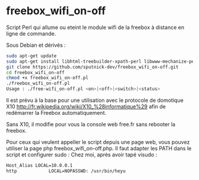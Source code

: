 freebox_wifi_on-off
===================

Script Perl qui allume ou eteint le module wifi de la freebox à distance en ligne de commande.

Sous Debian et dérivés :
```bash
sudo apt-get update
sudo apt-get install libhtml-treebuilder-xpath-perl libwww-mechanize-perl
git clone https://github.com/sputnick-dev/freebox_wifi_on-off.git
cd freebox_wifi_on-off
chmod +x freebox_wifi_on-off.pl
./freebox_wifi_on-off.pl
Usage : ./free-wifi_on-off.pl <on>|<off>|<switch>|<status>
```

Il est prévu à la base pour une utilisation avec le protocole de domotique X10 http://fr.wikipedia.org/wiki/X10_%28informatique%29 afin de redémarrer la Freebox automatiquement.

Sans X10, il modifie pour vous la console web free.fr sans rebooter la freebox.


Pour ceux qui veulent appeller le script depuis une page web, vous pouvez utiliser la page php freebox_wifi_on-off.php. Il faut adapter les PATH dans le script et configurer sudo :
Chez moi, après avoir tapé visudo : 
```bash
Host_Alias LOCAL=10.0.0.1
http            LOCAL=NOPASSWD: /usr/bin/heyu
```
